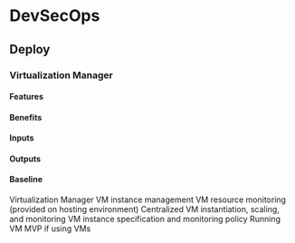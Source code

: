 # DevSecOps

## Deploy

### Virtualization Manager

#### Features

#### Benefits

#### Inputs

#### Outputs

#### Baseline

Virtualization
Manager
VM instance
management
VM resource monitoring
(provided on hosting
environment)
Centralized VM
instantiation,
scaling, and
monitoring
VM instance
specification
and monitoring
policy
Running VM MVP if using
VMs
